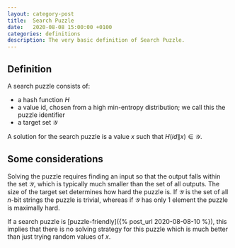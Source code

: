 ```yaml
---
layout: category-post
title:  Search Puzzle
date:   2020-08-08 15:00:00 +0100
categories: definitions
description: The very basic definition of Search Puzzle.
---
```

## Definition

A search puzzle consists of:

- a hash function $H$
- a value id, chosen from a high min-entropy distribution; we call this the puzzle identifier
- a target set $\mathcal{Y}$

A solution for the search puzzle is a value $x$ such that $H(id \| x) \in \mathcal{Y}$.

## Some considerations

Solving the puzzle requires finding an input so that the output falls within the set $\mathcal{Y}$, which is typically much smaller than the set of all outputs.
The size of the target set determines how hard the puzzle is.
If $\mathcal{Y}$ is the set of all $n$-bit strings the puzzle is trivial, whereas if $\mathcal{Y}$ has only 1 element the puzzle is maximally hard.

If a search puzzle is [puzzle-friendly]({% post_url 2020-08-08-10 %}), this implies that there is no solving strategy for this puzzle which is much better than just trying random values of $x$.
